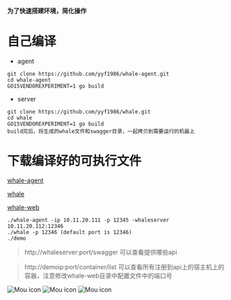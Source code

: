 #### 为了快速搭建环境，简化操作
# 自己编译
- agent
```
git clone https://github.com/yyf1986/whale-agent.git
cd whale-agent
GO15VENDOREXPERIMENT=1 go build
```
- server
```
git clone https://github.com/yyf1986/whale.git
cd whale
GO15VENDOREXPERIMENT=1 go build
build完后，将生成的whale文件和swagger目录，一起拷贝到需要运行的机器上
```

# 下载编译好的可执行文件
[whale-agent](https://yyf1986.github.io/attachment/whale-agent)

[whale](https://yyf1986.github.io/attachment/whale)

[whale-web](https://yyf1986.github.io/attachment/whale-web.tar.gz)
```
./whale-agent -ip 10.11.20.111 -p 12345 -whaleserver 10.11.20.112:12346
./whale -p 12346 (default port is 12346)
./demo
```
> http://whaleserver:port/swagger 可以查看提供哪些api

> http://demoip:port/container/list 可以查看所有注册到api上的宿主机上的容器，注意修改whale-web目录中配置文件中的端口号

![Mou icon](http://yyf1986.github.io/img/container_list.png)
![Mou icon](http://yyf1986.github.io/img/container_create.png)
![Mou icon](http://yyf1986.github.io/img/container_list2.png)
